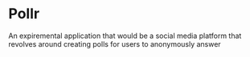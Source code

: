 # Pollr
An expiremental application that would be a social media platform that revolves around creating polls for users to anonymously answer
